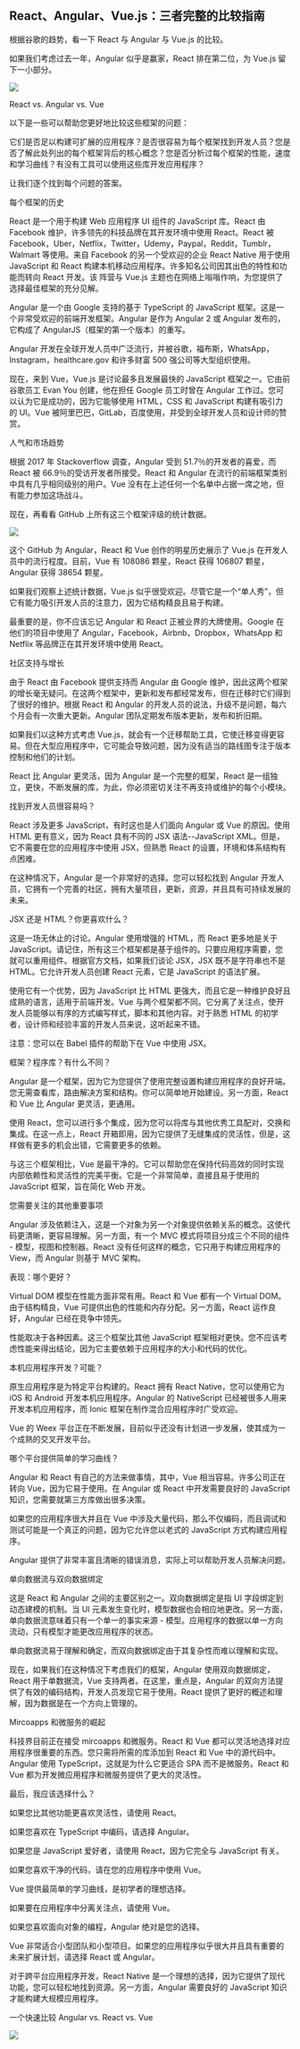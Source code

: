 ## React、Angular、Vue.js：三者完整的比较指南

根据谷歌的趋势，看一下 React 与 Angular 与 Vue.js 的比较。

如果我们考虑过去一年，Angular 似乎是赢家，React 排在第二位，为 Vue.js 留下一小部分。

![](https://ss2.baidu.com/6ONYsjip0QIZ8tyhnq/it/u=103986998,2927694311&fm=173&app=25&f=JPEG?w=622&h=320&s=14F66C32171B406D087990DA000010B0)

React vs. Angular vs. Vue

以下是一些可以帮助您更好地比较这些框架的问题：

它们是否足以构建可扩展的应用程序？是否很容易为每个框架找到开发人员？您是否了解此处列出的每个框架背后的核心概念？您是否分析过每个框架的性能，速度和学习曲线？有没有工具可以使用这些库开发应用程序？

让我们逐个找到每个问题的答案。

每个框架的历史

React 是一个用于构建 Web 应用程序 UI 组件的 JavaScript 库。React 由 Facebook 维护，许多领先的科技品牌在其开发环境中使用 React。React 被 Facebook，Uber，Netflix，Twitter，Udemy，Paypal，Reddit，Tumblr，Walmart 等使用。来自 Facebook 的另一个受欢迎的企业 React Native 用于使用 JavaScript 和 React 构建本机移动应用程序。许多知名公司因其出色的特性和功能而转向 React 开发。该 阵营与 Vue.js 主题也在网络上嗡嗡作响，为您提供了选择最佳框架的充分见解。

Angular 是一个由 Google 支持的基于 TypeScript 的 JavaScript 框架。这是一个非常受欢迎的前端开发框架。Angular 是作为 Angular 2 或 Angular 发布的，它构成了 AngularJS（框架的第一个版本）的重写。

Angular 开发在全球开发人员中广泛流行，并被谷歌，福布斯，WhatsApp，Instagram，healthcare.gov 和许多财富 500 强公司等大型组织使用。

现在，来到 Vue，Vue.js 是讨论最多且发展最快的 JavaScript 框架之一。它由前谷歌员工 Evan You 创建，他在担任 Google 员工时曾在 Angular 工作过。您可以认为它是成功的，因为它能够使用 HTML，CSS 和 JavaScript 构建有吸引力的 UI。Vue 被阿里巴巴，GitLab，百度使用，并受到全球开发人员和设计师的赞赏。

人气和市场趋势

根据 2017 年 Stackoverflow 调查，Angular 受到 51.7％的开发者的喜爱，而 React 被 66.9％的受访开发者所接受。React 和 Angular 在流行的前端框架类别中具有几乎相同级别的用户。Vue 没有在上述任何一个名单中占据一席之地，但有能力参加这场战斗。

现在，再看看 GitHub 上所有这三个框架评级的统计数据。

![](https://ss1.baidu.com/6ONXsjip0QIZ8tyhnq/it/u=3838945324,571489264&fm=173&app=25&f=JPEG?w=628&h=374&s=4C263472471B64645CDD74CA000070B2)

这个 GitHub 为 Angular，React 和 Vue 创作的明星历史展示了 Vue.js 在开发人员中的流行程度。目前，Vue 有 108086 颗星，React 获得 106807 颗星，Angular 获得 38654 颗星。

如果我们观察上述统计数据，Vue.js 似乎很受欢迎。尽管它是一个“单人秀”，但它有能力吸引开发人员的注意力，因为它结构精良且易于构建。

最重要的是，你不应该忘记 Angular 和 React 正被业界的大牌使用。Google 在他们的项目中使用了 Angular，Facebook，Airbnb，Dropbox，WhatsApp 和 Netflix 等品牌正在其开发环境中使用 React。

社区支持与增长

由于 React 由 Facebook 提供支持而 Angular 由 Google 维护，因此这两个框架的增长毫无疑问。在这两个框架中，更新和发布都经常发布，但在迁移时它们得到了很好的维护。根据 React 和 Angular 的开发人员的说法，升级不是问题，每六个月会有一次重大更新。Angular 团队定期发布版本更新，发布和折旧期。

如果我们以这种方式考虑 Vue.js，就会有一个迁移帮助工具，它使迁移变得更容易。但在大型应用程序中，它可能会导致问题，因为没有适当的路线图专注于版本控制和他们的计划。

React 比 Angular 更灵活，因为 Angular 是一个完整的框架，React 是一组独立，更快，不断发展的库，为此，你必须密切关注不再支持或维护的每个小模块。

找到开发人员很容易吗？

React 涉及更多 JavaScript，有时这也是人们面向 Angular 或 Vue 的原因。使用 HTML 更有意义，因为 React 具有不同的 JSX 语法--JavaScript XML。但是，它不需要在您的应用程序中使用 JSX，但熟悉 React 的设置，环境和体系结构有点困难。

在这种情况下，Angular 是一个非常好的选择。您可以轻松找到 Angular 开发人员，它拥有一个完善的社区，拥有大量项目，更新，资源，并且具有可持续发展的未来。

JSX 还是 HTML？你更喜欢什么？

这是一场无休止的讨论。Angular 使用增强的 HTML，而 React 更多地是关于 JavaScript。请记住，所有这三个框架都是基于组件的。只要应用程序需要，您就可以重用组件。根据官方文档，如果我们谈论 JSX，JSX 既不是字符串也不是 HTML。它允许开发人员创建 React 元素，它是 JavaScript 的语法扩展。

使用它有一个优势，因为 JavaScript 比 HTML 更强大，而且它是一种维护良好且成熟的语言，适用于前端开发。Vue 与两个框架都不同。它分离了关注点，使开发人员能够以有序的方式编写样式，脚本和其他内容。对于熟悉 HTML 的初学者，设计师和经验丰富的开发人员来说，这听起来不错。

注意：您可以在 Babel 插件的帮助下在 Vue 中使用 JSX。

框架？程序库？有什么不同？

Angular 是一个框架，因为它为您提供了使用完整设置构建应用程序的良好开端。您无需查看库，路由解决方案和结构。你可以简单地开始建设。另一方面，React 和 Vue 比 Angular 更灵活，更通用。

使用 React，您可以进行多个集成，因为您可以将库与其他优秀工具配对，交换和集成。在这一点上，React 开箱即用，因为它提供了无缝集成的灵活性，但是，这样做有更多的机会出错，它需要更多的依赖。

与这三个框架相比，Vue 是最干净的。它可以帮助您在保持代码高效的同时实现内部依赖性和灵活性的完美平衡。它是一个非常简单，直接且易于使用的 JavaScript 框架，旨在简化 Web 开发。

您需要关注的其他重要事项

Angular 涉及依赖注入，这是一个对象为另一个对象提供依赖关系的概念。这使代码更清晰，更容易理解。另一方面，有一个 MVC 模式将项目分成三个不同的组件 \- 模型，视图和控制器。React 没有任何这样的概念，它只用于构建应用程序的 View，而 Angular 则基于 MVC 架构。

表现：哪个更好？

Virtual DOM 模型在性能方面非常有用。React 和 Vue 都有一个 Virtual DOM。由于结构精良，Vue 可提供出色的性能和内存分配。另一方面，React 运作良好，Angular 已经在竞争中领先。

性能取决于各种因素。这三个框架比其他 JavaScript 框架相对更快。您不应该考虑性能来得出结论，因为它主要依赖于应用程序的大小和代码的优化。

本机应用程序开发？可能？

原生应用程序是为特定平台构建的。React 拥有 React Native，您可以使用它为 iOS 和 Android 开发本机应用程序。Angular 的 NativeScript 已经被很多人用来开发本机应用程序，而 Ionic 框架在制作混合应用程序时广受欢迎。

Vue 的 Weex 平台正在不断发展，目前似乎还没有计划进一步发展，使其成为一个成熟的交叉开发平台。

哪个平台提供简单的学习曲线？

Angular 和 React 有自己的方法来做事情，其中，Vue 相当容易。许多公司正在转向 Vue，因为它易于使用。在 Angular 或 React 中开发需要良好的 JavaScript 知识，您需要就第三方库做出很多决策。

如果您的应用程序很大并且在 Vue 中涉及大量代码，那么不仅编码，而且调试和测试可能是一个真正的问题，因为它允许您以老式的 JavaScript 方式构建应用程序。

Angular 提供了非常丰富且清晰的错误消息，实际上可以帮助开发人员解决问题。

单向数据流与双向数据绑定

这是 React 和 Angular 之间的主要区别之一。双向数据绑定是指 UI 字段绑定到动态建模的机制。当 UI 元素发生变化时，模型数据也会相应地更改。另一方面，单向数据流意味着只有一个单一的事实来源 \- 模型。应用程序的数据以单一方向流动，只有模型才能更改应用程序的状态。

单向数据流易于理解和确定，而双向数据绑定由于其复杂性而难以理解和实现。

现在，如果我们在这种情况下考虑我们的框架，Angular 使用双向数据绑定，React 用于单数据流，Vue 支持两者。在这里，重点是，Angular 的双向方法提供了有效的编码结构，开发人员发现它易于使用。React 提供了更好的概述和理解，因为数据是在一个方向上管理的。

Mircoapps 和微服务的崛起

科技界目前正在接受 mircoapps 和微服务。React 和 Vue 都可以灵活地选择对应用程序很重要的东西。您只需将所需的库添加到 React 和 Vue 中的源代码中。Angular 使用 TypeScript，这就是为什么它更适合 SPA 而不是微服务。React 和 Vue 都为开发微应用程序和微服务提供了更大的灵活性。

最后，我应该选择什么？

如果您比其他功能更喜欢灵活性，请使用 React。

如果您喜欢在 TypeScript 中编码，请选择 Angular。

如果您是 JavaScript 爱好者，请使用 React，因为它完全与 JavaScript 有关。

如果您喜欢干净的代码，请在您的应用程序中使用 Vue。

Vue 提供最简单的学习曲线，是初学者的理想选择。

如果要在应用程序中分离关注点，请使用 Vue。

如果您喜欢面向对象的编程，Angular 绝对是您的选择。

Vue 非常适合小型团队和小型项目。如果您的应用程序似乎很大并且具有重要的未来扩展计划，请选择 React 或 Angular。

对于跨平台应用程序开发，React Native 是一个理想的选择，因为它提供了现代功能，您可以轻松地找到资源。另一方面，Angular 需要良好的 JavaScript 知识才能构建大规模应用程序。

一个快速比较 Angular vs. React vs. Vue

![](https://ss2.baidu.com/6ONYsjip0QIZ8tyhnq/it/u=3547548512,2514660214&fm=173&app=25&f=JPEG?w=640&h=577&s=1D08743311AEE54D1E55C4DA0100C0B1)
